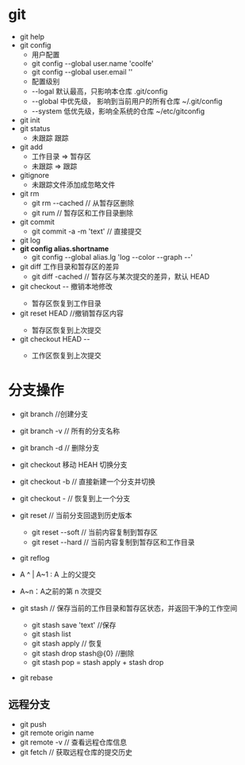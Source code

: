 # git
- git help
- git config
    + 用户配置
    + git config --global user.name 'coolfe'
    + git config --global user.email ''
    + 配置级别
    + --logal 默认最高，只影响本仓库 .git/config
    + --global 中优先级， 影响到当前用户的所有仓库 ~/.git/config
    + --system 低优先级，影响全系统的仓库 ~/etc/gitconfig
- git init
- git status
    + 未跟踪 跟踪
- git add
    + 工作目录 => 暂存区
    + 未跟踪 => 跟踪
- gitignore
    + 未跟踪文件添加成忽略文件
- git rm 
    + git rm --cached // 从暂存区删除
    + git rum // 暂存区和工作目录删除
- git commit 
    + git commit  -a -m 'text' // 直接提交
- git log 
- **git config alias.shortname <fullcommand>**
    + git config --global alias.lg 'log --color --graph --'
- git diff 工作目录和暂存区的差异
    + git diff -cached // 暂存区与某次提交的差异，默认 HEAD
- git checkout -- <file>  撤销本地修改
    + 暂存区恢复到工作目录
- git reset HEAD <file> //撤销暂存区内容
    + 暂存区恢复到上次提交
- git checkout HEAD -- <file>
    + 工作区恢复到上次提交


# 分支操作
- git branch <name> //创建分支 
- git branch -v // 所有的分支名称
- git branch -d <name> // 删除分支
- git checkout 移动 HEAH 切换分支
-  git checkout  -b <name> // 直接新建一个分支并切换
-  git checkout - // 恢复到上一个分支
- git reset // 当前分支回退到历史版本
    +  git reset --soft // 当前内容复制到暂存区
    +  git reset --hard // 当前内容复制到暂存区和工作目录
- git reflog
- A ^ | A~1 : A 上的父提交
-  A~n：A之前的第 n 次提交

- git stash // 保存当前的工作目录和暂存区状态，并返回干净的工作空间
    +  git stash save 'text' //保存
    +   git stash list 
    +   git stash apply // 恢复
    +    git stash drop stash@{0} //删除
    +    git stash pop = stash apply + stash drop

- git rebase 

## 远程分支
- git push
- git remote origin name 
- git remote -v // 查看远程仓库信息
- git fetch // 获取远程仓库的提交历史


















